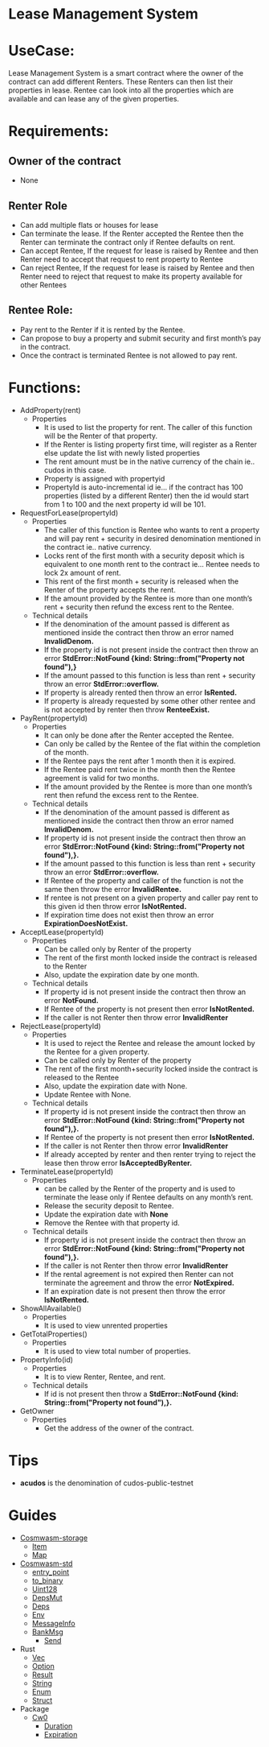 # Lease Management System

# UseCase:

Lease Management System is a smart contract where the owner of the contract can add different Renters. These Renters can then list their properties in lease. Rentee can look into all the properties which are available and can lease any of the given properties.

# Requirements:

## Owner of the contract

- None

## Renter Role

- Can add multiple flats or houses for lease
- Can terminate the lease. If the Renter accepted the Rentee then the Renter can terminate the contract only if Rentee defaults on rent.
- Can accept Rentee, If the request for lease is raised by Rentee and then Renter need to accept that request to rent property to Rentee
- Can reject Rentee, If the request for lease is raised by Rentee and then Renter need to reject that request to make its property available for other Rentees

## Rentee Role:

- Pay rent to the Renter if it is rented by the Rentee.
- Can propose to buy a property and submit security and first month’s pay in the contract.
- Once the contract is terminated Rentee is not allowed to pay rent.

# Functions:

- AddProperty(rent)
  - Properties
    - It is used to list the property for rent. The caller of this function will be the Renter of that property.
    - If the Renter is listing property first time, will register as a Renter else update the list with newly listed properties
    - The rent amount must be in the native currency of the chain ie.. cudos in this case.
    - Property is assigned with propertyid
    - PropertyId is auto-incremental id ie... if the contract has 100 properties (listed by a different Renter) then the id would start from 1 to 100 and the next property id will be 101.
- RequestForLease(propertyId)
  - Properties
    - The caller of this function is Rentee who wants to rent a property and will pay rent + security in desired denomination mentioned in the contract ie.. native currency.
    - Locks rent of the first month with a security deposit which is equivalent to one month rent to the contract ie... Rentee needs to lock 2x amount of rent.
    - This rent of the first month + security is released when the Renter of the property accepts the rent.
    - If the amount provided by the Rentee is more than one month’s rent + security then refund the excess rent to the Rentee.
  - Technical details
    - If the denomination of the amount passed is different as mentioned inside the contract then throw an error named **InvalidDenom.**
    - If the property id is not present inside the contract then throw an error **StdError::NotFound {kind: String::from("Property not found"),}**
    - If the amount passed to this function is less than rent + security throw an error **StdError::overflow.**
    - If property is already rented then throw an error **IsRented.**
    - If property is already requested by some other other rentee and is not accepted by renter then throw **RenteeExist.**
- PayRent(propertyId)
  - Properties
    - It can only be done after the Renter accepted the Rentee.
    - Can only be called by the Rentee of the flat within the completion of the month.
    - If the Rentee pays the rent after 1 month then it is expired.
    - If the Rentee paid rent twice in the month then the Rentee agreement is valid for two months.
    - If the amount provided by the Rentee is more than one month’s rent then refund the excess rent to the Rentee.
  - Technical details
    - If the denomination of the amount passed is different as mentioned inside the contract then throw an error named **InvalidDenom.**
    - If property id is not present inside the contract then throw an error **StdError::NotFound {kind: String::from("Property not found"),}.**
    - If the amount passed to this function is less than rent + security throw an error **StdError::overflow.**
    - If Rentee of the property and caller of the function is not the same then throw the error **InvalidRentee.**
    - If rentee is not present on a given property and caller pay rent to this given id then throw error **IsNotRented.**
    - If expiration time does not exist then throw an error **ExpirationDoesNotExist.**
- AcceptLease(propertyId)
  - Properties
    - Can be called only by Renter of the property
    - The rent of the first month locked inside the contract is released to the Renter
    - Also, update the expiration date by one month.
  - Technical details
    - If property id is not present inside the contract then throw an error **NotFound.**
    - If Rentee of the property is not present then error **IsNotRented.**
    - If the caller is not Renter then throw error **InvalidRenter**
- RejectLease(propertyId)
  - Properties
    - It is used to reject the Rentee and release the amount locked by the Rentee for a given property.
    - Can be called only by Renter of the property
    - The rent of the first month+security locked inside the contract is released to the Rentee
    - Also, update the expiration date with None.
    - Update Rentee with None.
  - Technical details
    - If property id is not present inside the contract then throw an error **StdError::NotFound {kind: String::from("Property not found"),}.**
    - If Rentee of the property is not present then error **IsNotRented.**
    - If the caller is not Renter then throw error **InvalidRenter**
    - If already accepted by renter and then renter trying to reject the lease then throw error **IsAcceptedByRenter.**
- TerminateLease(propertyId)
  - Properties
    - can be called by the Renter of the property and is used to terminate the lease only if Rentee defaults on any month’s rent.
    - Release the security deposit to Rentee.
    - Update the expiration date with **None**
    - Remove the Rentee with that property id.
  - Technical details
    - If property id is not present inside the contract then throw an error **StdError::NotFound {kind: String::from("Property not found"),}.**
    - If the caller is not Renter then throw error **InvalidRenter**
    - If the rental agreement is not expired then Renter can not terminate the agreement and throw the error **NotExpired.**
    - If an expiration date is not present then throw the error **IsNotRented.**
- ShowAllAvailable()
  - Properties
    - It is used to view unrented properties
- GetTotalProperties()
  - Properties
    - It is used to view total number of properties.
- PropertyInfo(id)
  - Properties
    - It is to view Renter, Rentee, and rent.
  - Technical details
    - If id is not present then throw a **StdError::NotFound {kind: String::from("Property not found"),}.**
- GetOwner
  - Properties
    - Get the address of the owner of the contract.

# Tips

- **acudos** is the denomination of cudos-public-testnet

# Guides

- [Cosmwasm-storage](https://docs.rs/cw-storage-plus/0.10.3/cw_storage_plus/)
  - [Item](https://docs.rs/cw-storage-plus/0.10.3/cw_storage_plus/struct.Item.html)
  - [Map](https://crates.io/crates/cw-storage-plus/0.5.0)
- [Cosmwasm-std](https://docs.rs/cosmwasm-std/0.16.0/cosmwasm_std/)
  - [entry_point](https://docs.rs/cosmwasm-std/0.16.0/cosmwasm_std/macro.create_entry_points.html)
  - [to_binary](https://docs.rs/cosmwasm-std/0.16.0/cosmwasm_std/fn.to_binary.html)
  - [Uint128](https://docs.rs/cosmwasm-std/0.16.0/cosmwasm_std/struct.Uint128.html)
  - [DepsMut](https://docs.rs/cosmwasm-std/0.16.0/cosmwasm_std/struct.DepsMut.html)
  - [Deps](https://docs.rs/cosmwasm-std/0.16.0/cosmwasm_std/struct.Deps.html)
  - [Env](https://docs.rs/cosmwasm-std/0.16.0/cosmwasm_std/struct.Env.html)
  - [MessageInfo](https://docs.rs/cosmwasm-std/0.16.0/cosmwasm_std/struct.MessageInfo.html)
  - [BankMsg](https://docs.rs/cosmwasm-std/0.16.0/cosmwasm_std/enum.BankMsg.html)
    - [Send](https://docs.rs/cosmwasm-std/0.16.0/cosmwasm_std/enum.BankMsg.html#variant.Send)
- Rust
  - [Vec](https://doc.rust-lang.org/rust-by-example/std/vec.html)
  - [Option](https://doc.rust-lang.org/std/option/)
  - [Result](https://doc.rust-lang.org/std/result/)
  - [String](https://doc.rust-lang.org/rust-by-example/std/str.html)
  - [Enum](https://doc.rust-lang.org/book/ch06-01-defining-an-enum.html)
  - [Struct](https://doc.rust-lang.org/book/ch05-01-defining-structs.html)
- Package
  - [Cw0](https://docs.rs/cw0/0.10.3/cw0/)
    - [Duration](https://docs.rs/cw0/0.10.3/cw0/enum.Duration.html)
    - [Expiration](https://docs.rs/cw0/0.10.3/cw0/enum.Expiration.html)
